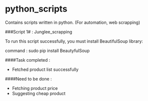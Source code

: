 # python_scripts
Contains scripts written in python. (For automation, web scrapping)


###Script 1# : Junglee_scrapping

To run this script successfully, you must install BeautifulSoup library:

command : sudo pip install BeautyfulSoup

####Task completed : 
  - Fetched product list successfully

####Need to be done :
  - Fetching product price
  - Suggesting cheap product
